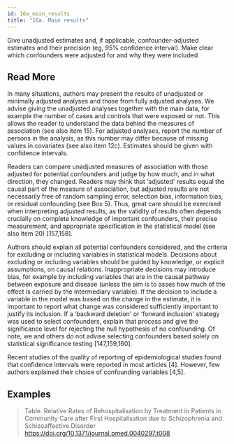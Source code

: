 ```yaml
---
id: 16a_main_results
title: "16a. Main results"
---
```

Give unadjusted estimates and, if applicable, confounder-adjusted estimates and their precision (eg, 95% confidence interval). Make clear which confounders were adjusted for and why they were included

## Read More

In many situations, authors may present the results of unadjusted or minimally adjusted analyses and those from fully adjusted analyses. We advise giving the unadjusted analyses together with the main data, for example the number of cases and controls that were exposed or not. This allows the reader to understand the data behind the measures of association (see also item 15). For adjusted analyses, report the number of persons in the analysis, as this number may differ because of missing values in covariates (see also item 12c). Estimates should be given with confidence intervals.

Readers can compare unadjusted measures of association with those adjusted for potential confounders and judge by how much, and in what direction, they changed. Readers may think that ‘adjusted' results equal the causal part of the measure of association, but adjusted results are not necessarily free of random sampling error, selection bias, information bias, or residual confounding (see Box 5). Thus, great care should be exercised when interpreting adjusted results, as the validity of results often depends crucially on complete knowledge of important confounders, their precise measurement, and appropriate specification in the statistical model (see also item 20) [157,158].

Authors should explain all potential confounders considered, and the criteria for excluding or including variables in statistical models. Decisions about excluding or including variables should be guided by knowledge, or explicit assumptions, on causal relations. Inappropriate decisions may introduce bias, for example by including variables that are in the causal pathway between exposure and disease (unless the aim is to asses how much of the effect is carried by the intermediary variable). If the decision to include a variable in the model was based on the change in the estimate, it is important to report what change was considered sufficiently important to justify its inclusion. If a ‘backward deletion' or ‘forward inclusion' strategy was used to select confounders, explain that process and give the significance level for rejecting the null hypothesis of no confounding. Of note, we and others do not advise selecting confounders based solely on statistical significance testing [147,159,160].

Recent studies of the quality of reporting of epidemiological studies found that confidence intervals were reported in most articles [4]. However, few authors explained their choice of confounding variables [4,5].

## Examples

> Table. Relative Rates of Rehospitalisation by Treatment in Patients in Community Care after First Hospitalisation due to Schizophrenia and Schizoaffective Disorder https://doi.org/10.1371/journal.pmed.0040297.t008